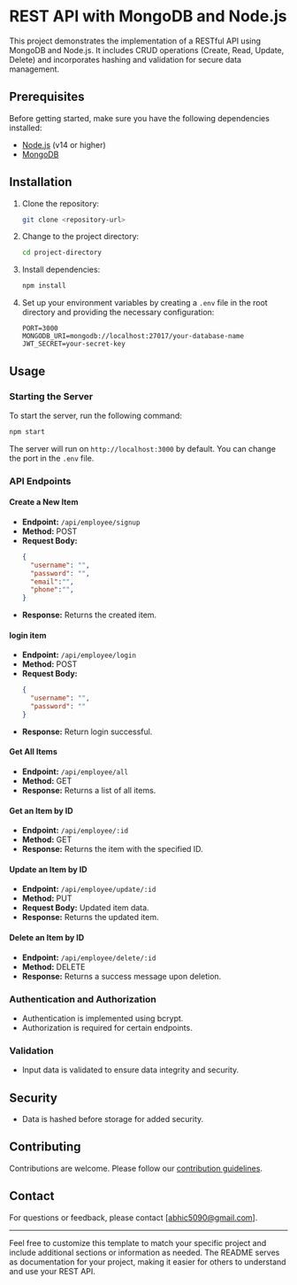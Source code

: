 
# REST API with MongoDB and Node.js

This project demonstrates the implementation of a RESTful API using MongoDB and Node.js. It includes CRUD operations (Create, Read, Update, Delete) and incorporates hashing and validation for secure data management.

## Prerequisites

Before getting started, make sure you have the following dependencies installed:

- [Node.js](https://nodejs.org/) (v14 or higher)
- [MongoDB](https://www.mongodb.com/)

## Installation

1. Clone the repository:

   ```bash
   git clone <repository-url>
   ```

2. Change to the project directory:

   ```bash
   cd project-directory
   ```

3. Install dependencies:

   ```bash
   npm install 
   ```

4. Set up your environment variables by creating a `.env` file in the root directory and providing the necessary configuration:

   ```env
   PORT=3000
   MONGODB_URI=mongodb://localhost:27017/your-database-name
   JWT_SECRET=your-secret-key
   ```

## Usage

### Starting the Server

To start the server, run the following command:

```bash
npm start
```

The server will run on `http://localhost:3000` by default. You can change the port in the `.env` file.

### API Endpoints

#### Create a New Item

- **Endpoint:** `/api/employee/signup`
- **Method:** POST
- **Request Body:**
  ```json
  {
    "username": "",
    "password": "",
    "email":"",
    "phone":"",
  }
  ```
- **Response:** Returns the created item.

#### login item

- **Endpoint:** `/api/employee/login`
- **Method:** POST
- **Request Body:**
  ```json
  {
    "username": "",
    "password": ""
  }
  ```
- **Response:** Return login successful.

#### Get All Items

- **Endpoint:** `/api/employee/all`
- **Method:** GET
- **Response:** Returns a list of all items.


#### Get an Item by ID

- **Endpoint:** `/api/employee/:id`
- **Method:** GET
- **Response:** Returns the item with the specified ID.

#### Update an Item by ID

- **Endpoint:** `/api/employee/update/:id`
- **Method:** PUT
- **Request Body:** Updated item data.
- **Response:** Returns the updated item.

#### Delete an Item by ID

- **Endpoint:** `/api/employee/delete/:id`
- **Method:** DELETE
- **Response:** Returns a success message upon deletion.

### Authentication and Authorization

- Authentication is implemented using bcrypt.
- Authorization is required for certain endpoints.

### Validation

- Input data is validated to ensure data integrity and security.

## Security

- Data is hashed before storage for added security.

## Contributing

Contributions are welcome. Please follow our [contribution guidelines](CONTRIBUTING.md).



## Contact

For questions or feedback, please contact [abhic5090@gmail.com].

---

Feel free to customize this template to match your specific project and include additional sections or information as needed. The README serves as documentation for your project, making it easier for others to understand and use your REST API.